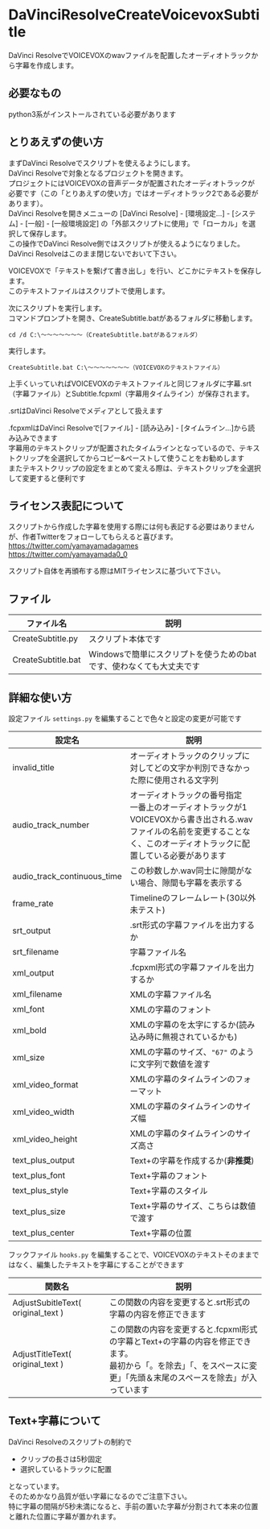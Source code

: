 # DaVinciResolveCreateVoicevoxSubtitle
DaVinci ResolveでVOICEVOXのwavファイルを配置したオーディオトラックから字幕を作成します。

## 必要なもの
python3系がインストールされている必要があります  

## とりあえずの使い方
まずDaVinci Resolveでスクリプトを使えるようにします。  
DaVinci Resolveで対象となるプロジェクトを開きます。  
プロジェクトにはVOICEVOXの音声データが配置されたオーディオトラックが必要です（この「とりあえずの使い方」ではオーディオトラック2である必要があります）。  
DaVinci Resolveを開きメニューの [DaVinci Resolve] - [環境設定...] - [システム] - [一般] - [一般環境設定] の「外部スクリプトに使用」で「ローカル」を選択して保存します。  
この操作でDaVinci Resolve側ではスクリプトが使えるようになりました。  
DaVinci Resolveはこのまま閉じないでおいて下さい。  

VOICEVOXで「テキストを繋げて書き出し」を行い、どこかにテキストを保存します。  
このテキストファイルはスクリプトで使用します。  

次にスクリプトを実行します。  
コマンドプロンプトを開き、CreateSubtitle.batがあるフォルダに移動します。  
```
cd /d C:\～～～～～～～（CreateSubtitle.batがあるフォルダ）
```
実行します。  
```
CreateSubtitle.bat C:\～～～～～～～（VOICEVOXのテキストファイル）
```
上手くいっていればVOICEVOXのテキストファイルと同じフォルダに字幕.srt（字幕ファイル）とSubtitle.fcpxml（字幕用タイムライン）が保存されます。  

.srtはDaVinci Resolveでメディアとして扱えます  

.fcpxmlはDaVinci Resolveで[ファイル] - [読み込み] - [タイムライン...]から読み込みできます  
字幕用のテキストクリップが配置されたタイムラインとなっているので、テキストクリップを全選択してからコピー&ペーストして使うことをお勧めします  
またテキストクリップの設定をまとめて変える際は、テキストクリップを全選択して変更すると便利です  

## ライセンス表記について
スクリプトから作成した字幕を使用する際には何も表記する必要はありませんが、作者Twitterをフォローしてもらえると喜びます。  
https://twitter.com/yamayamadagames  
https://twitter.com/yamayamada0_0  

スクリプト自体を再頒布する際はMITライセンスに基づいて下さい。  

## ファイル
| ファイル名 | 説明 |
| --- | --- |
| CreateSubtitle.py | スクリプト本体です |
| CreateSubtitle.bat | Windowsで簡単にスクリプトを使うためのbatです、使わなくても大丈夫です |

## 詳細な使い方
設定ファイル `settings.py` を編集することで色々と設定の変更が可能です  

| 設定名 | 説明 |
| --- | --- |
| invalid_title | オーディオトラックのクリップに対してどの文字か判別できなかった際に使用される文字列 |
| audio_track_number | オーディオトラックの番号指定<br>一番上のオーディオトラックが1<br>VOICEVOXから書き出される.wavファイルの名前を変更することなく、このオーディオトラックに配置している必要があります |
| audio_track_continuous_time | この秒数しか.wav同士に隙間がない場合、隙間も字幕を表示する |
| frame_rate | Timelineのフレームレート(30以外未テスト) |
| srt_output | .srt形式の字幕ファイルを出力するか |
| srt_filename | 字幕ファイル名 |
| xml_output | .fcpxml形式の字幕ファイルを出力するか |
| xml_filename | XMLの字幕ファイル名 |
| xml_font | XMLの字幕のフォント |
| xml_bold | XMLの字幕のを太字にするか(読み込み時に無視されているかも) |
| xml_size | XMLの字幕のサイズ、`"67"` のように文字列で数値を渡す
| xml_video_format | XMLの字幕のタイムラインのフォーマット
| xml_video_width | XMLの字幕のタイムラインのサイズ幅
| xml_video_height | XMLの字幕のタイムラインのサイズ高さ
| text_plus_output | Text+の字幕を作成するか(**非推奨**) |
| text_plus_font | Text+字幕のフォント |
| text_plus_style | Text+字幕のスタイル |
| text_plus_size | Text+字幕のサイズ、こちらは数値で渡す |
| text_plus_center | Text+字幕の位置 |

フックファイル `hooks.py` を編集することで、VOICEVOXのテキストそのままではなく、編集したテキストを字幕にすることができます

| 関数名 | 説明 |
| --- | --- |
| AdjustSubitleText( original_text ) | この関数の内容を変更すると.srt形式の字幕の内容を修正できます |
| AdjustTitleText( original_text ) | この関数の内容を変更すると.fcpxml形式の字幕とText+の字幕の内容を修正できます。<br>最初から「。を除去」「、をスペースに変更」「先頭＆末尾のスペースを除去」が入っています |

## Text+字幕について
DaVinci Resolveのスクリプトの制約で
* クリップの長さは5秒固定  
* 選択しているトラックに配置

となっています。  
そのためかなり品質が低い字幕になるのでご注意下さい。  
特に字幕の間隔が5秒未満になると、手前の置いた字幕が分割されて本来の位置と離れた位置に字幕が置かれます。  
